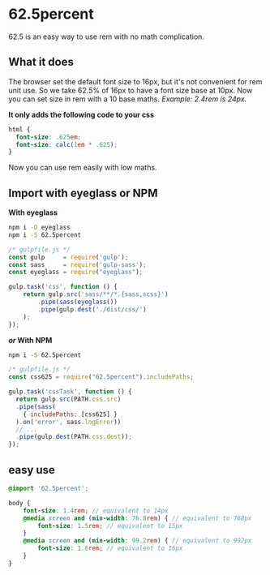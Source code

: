 # 62.5percent

62.5 is an easy way to use rem with no math complication.

## What it does

The browser set the default font size to 16px, but it's not convenient for rem unit use.
So we take 62.5% of 16px to have a font size base at 10px.
Now you can set size in rem with a 10 base maths.
_Example: 2.4rem is 24px._

**It only adds the following code to your css**

```css
html {
  font-size: .625em;
  font-size: calc(1em * .625);
}
```

Now you can use rem easily with low maths.

## Import with eyeglass or NPM

**With eyeglass**

```bash
npm i -D eyeglass
npm i -S 62.5percent
```

```javascript
/* gulpfile.js */
const gulp     = require('gulp');
const sass     = require('gulp-sass');
const eyeglass = require("eyeglass");

gulp.task('css', function () {
    return gulp.src('sass/**/*.{sass,scss}')
        .pipe(sass(eyeglass())
        .pipe(gulp.dest('./dist/css/')
    );
});
```
**_or_ With NPM**
```bash
npm i -S 62.5percent
```

```javascript
/* gulpfile.js */
const css625 = require("62.5percent").includePaths;

gulp.task('cssTask', function () {
  return gulp.src(PATH.css.src)
  .pipe(sass(
    { includePaths: [css625] }
  ).on('error', sass.logError))
  // ...
  .pipe(gulp.dest(PATH.css.dest));
});
```

## easy use
```scss
@import '62.5percent';

body {
    font-size: 1.4rem; // equivalent to 14px
    @media screen and (min-width: 76.8rem) { // equivalent to 768px
        font-size: 1.5rem; // equivalent to 15px
    }
    @media screen and (min-width: 99.2rem) { // equivalent to 992px
        font-size: 1.6rem; // equivalent to 16px
    }
}
```
